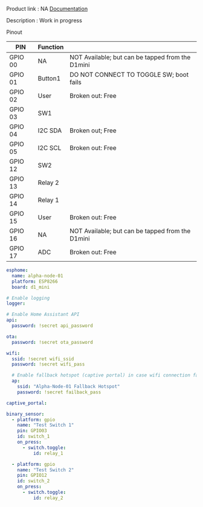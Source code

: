 Product link : NA [Documentation](../Docs/AlfaNode_v1.pdf)

Description : Work in progress 

Pinout

|PIN|Function||
|--- |--- |--- |
|GPIO 00|NA|NOT Available; but can be tapped from the D1mini|
|GPIO 01|Button1|DO NOT CONNECT TO TOGGLE SW; boot fails|
|GPIO 02|User|Broken out: Free|
|GPIO 03|SW1||
|GPIO 04|I2C SDA|Broken out; Free|
|GPIO 05|I2C SCL|Broken out: Free|
|GPIO 12|SW2||
|GPIO 13|Relay 2||
|GPIO 14|Relay 1||
|GPIO 15|User|Broken out: Free|
|GPIO 16|NA|NOT Available; but can be tapped from the D1mini|
|GPIO 17|ADC|Broken out: Free|


```yaml
esphome:
  name: alpha-node-01
  platform: ESP8266
  board: d1_mini

# Enable logging
logger:

# Enable Home Assistant API
api:
  password: !secret api_password

ota:
  password: !secret ota_password

wifi:
  ssid: !secret wifi_ssid
  password: !secret wifi_pass

  # Enable fallback hotspot (captive portal) in case wifi connection fails
  ap:
    ssid: "Alpha-Node-01 Fallback Hotspot"
    password: !secret failback_pass

captive_portal:

binary_sensor:
  - platform: gpio
    name: "Test Switch 1"
    pin: GPIO03
    id: switch_1
    on_press:
      - switch.toggle:
          id: relay_1

  - platform: gpio
    name: "Test Switch 2"
    pin: GPIO12
    id: switch_2
    on_press:
      - switch.toggle:
          id: relay_2

```
